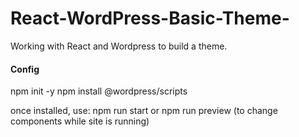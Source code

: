 # React-WordPress-Basic-Theme-
Working with React and Wordpress to build a theme. 

#### Config

npm init -y
npm install @wordpress/scripts

once installed, use: npm run start or npm run preview (to change components while site is running)
